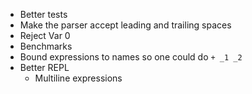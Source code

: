 * Better tests
* Make the parser accept leading and trailing spaces
* Reject Var 0
* Benchmarks
* Bound expressions to names so one could do `+ _1 _2`
* Better REPL
    * Multiline expressions
